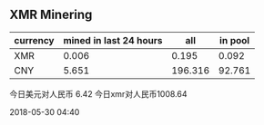 ## XMR Minering

|currency|mined in last 24 hours|all|in pool|
|---|---|---|---|
|XMR|0.006|0.195|0.092|
|CNY|5.651|196.316|92.761|

今日美元对人民币 6.42	今日xmr对人民币1008.64


2018-05-30 04:40